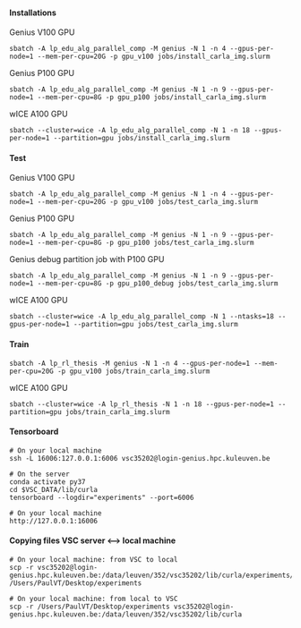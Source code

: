 #### Installations

Genius V100 GPU
```
sbatch -A lp_edu_alg_parallel_comp -M genius -N 1 -n 4 --gpus-per-node=1 --mem-per-cpu=20G -p gpu_v100 jobs/install_carla_img.slurm
```

Genius P100 GPU
```
sbatch -A lp_edu_alg_parallel_comp -M genius -N 1 -n 9 --gpus-per-node=1 --mem-per-cpu=8G -p gpu_p100 jobs/install_carla_img.slurm
```

wICE A100 GPU
```
sbatch --cluster=wice -A lp_edu_alg_parallel_comp -N 1 -n 18 --gpus-per-node=1 --partition=gpu jobs/install_carla_img.slurm
```

#### Test
Genius V100 GPU
```
sbatch -A lp_edu_alg_parallel_comp -M genius -N 1 -n 4 --gpus-per-node=1 --mem-per-cpu=20G -p gpu_v100 jobs/test_carla_img.slurm
```

Genius P100 GPU
```
sbatch -A lp_edu_alg_parallel_comp -M genius -N 1 -n 9 --gpus-per-node=1 --mem-per-cpu=8G -p gpu_p100 jobs/test_carla_img.slurm
```

Genius debug partition job with P100 GPU
```
sbatch -A lp_edu_alg_parallel_comp -M genius -N 1 -n 9 --gpus-per-node=1 --mem-per-cpu=8G -p gpu_p100_debug jobs/test_carla_img.slurm
```

wICE A100 GPU
```
sbatch --cluster=wice -A lp_edu_alg_parallel_comp -N 1 --ntasks=18 --gpus-per-node=1 --partition=gpu jobs/test_carla_img.slurm
```

#### Train
```
sbatch -A lp_rl_thesis -M genius -N 1 -n 4 --gpus-per-node=1 --mem-per-cpu=20G -p gpu_v100 jobs/train_carla_img.slurm
```

wICE A100 GPU
```
sbatch --cluster=wice -A lp_rl_thesis -N 1 -n 18 --gpus-per-node=1 --partition=gpu jobs/train_carla_img.slurm
```

#### Tensorboard
```
# On your local machine
ssh -L 16006:127.0.0.1:6006 vsc35202@login-genius.hpc.kuleuven.be

# On the server
conda activate py37
cd $VSC_DATA/lib/curla
tensorboard --logdir="experiments" --port=6006

# On your local machine
http://127.0.0.1:16006
```

#### Copying files VSC server <--> local machine
```
# On your local machine: from VSC to local
scp -r vsc35202@login-genius.hpc.kuleuven.be:/data/leuven/352/vsc35202/lib/curla/experiments/ /Users/PaulVT/Desktop/experiments

# On your local machine: from local to VSC
scp -r /Users/PaulVT/Desktop/experiments vsc35202@login-genius.hpc.kuleuven.be:/data/leuven/352/vsc35202/lib/curla
```
